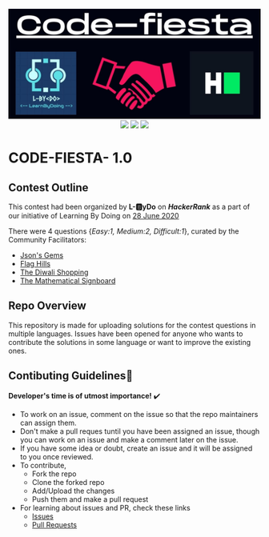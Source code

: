 <p align="center">
    <img src="img/rsz_1code-quest-page-001.jpg">
    <br>
    <span>
    <img src="https://img.shields.io/github/issues/L-ByDo/CODE-FIESTA-1.0-?color=yellow&style=for-the-badge">
    <img src="https://img.shields.io/github/forks/L-ByDo/CODE-FIESTA-1.0-?style=for-the-badge">
    <img src="https://img.shields.io/github/stars/L-ByDo/CODE-FIESTA-1.0-?style=for-the-badge">
    </span>
</p>

# CODE-FIESTA- 1.0 

## Contest Outline
This contest had been organized by **L-🅱️yDo** on ***HackerRank*** as a part of our initiative of Learning By Doing on [28 June 2020]()

There were 4 questions {*Easy:1, Medium:2, Difficult:1*}, curated by the Community Facilitators:

* [Json's Gems](https://www.hackerrank.com/contests/code-feista-1-0/challenges/jsons-gems)  
* [Flag Hills](https://www.hackerrank.com/contests/code-feista-1-0/challenges/flag-hills)  
* [The Diwali Shopping](https://www.hackerrank.com/contests/code-feista-1-0/challenges/the-diwali-shopping)
* [The Mathematical Signboard](https://www.hackerrank.com/contests/code-feista-1-0/challenges/the-mathematical-signboard)          

## Repo Overview

This repository is made for uploading solutions for the contest questions in multiple languages.
Issues have been opened for anyone who wants to contribute the solutions in some language or want to improve the existing ones.

## Contibuting Guidelines🌟

**Developer's time is of utmost importance!** ✔️

* To work on an issue, comment on the issue so that the repo maintainers can assign them.
* Don't make a pull reques tuntil you have been assigned an issue, though you can work on an issue and make a comment later on the issue.
* If you have some idea or doubt, create an issue and it will be assigned to you once reviewed.
* To contribute, 
    * Fork the repo
    * Clone the forked repo
    * Add/Upload the changes
    * Push them and make a pull request
* For learning about issues and PR, check these links
    * [Issues](https://guides.github.com/features/issues/)
    * [Pull Requests](https://help.github.com/en/github/collaborating-with-issues-and-pull-requests/creating-a-pull-request)
    


